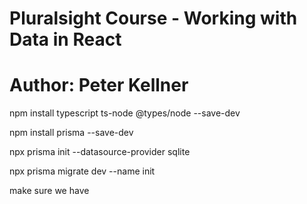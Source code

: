 # Pluralsight Course - Working with Data in React
# Author: Peter Kellner


npm install typescript ts-node @types/node --save-dev

npm install prisma --save-dev

npx prisma init --datasource-provider sqlite

npx prisma migrate dev --name init

make sure we have
